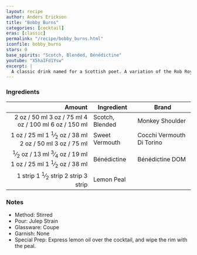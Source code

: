 ```yaml
---
layout: recipe
author: Anders Erickson
title: "Bobby Burns"
categories: [cocktail]
eras: [classic]
permalink: "/recipe/bobby_burns.html"
iconfile: bobby_burns
stars: 0
base_spirits: "Scotch, Blended, Bénédictine"
youtube: "X5haIFd1Ysw"
excerpt: |
  A classic drink named for a Scottish poet. A variation of the Rob Roy, the Bobby Burns is a classic cocktail named after the Scottish poet Robert Burns.
---
```


### Ingredients

|  Amount | Ingredient      | Brand                     |
| ------: | --------------- | ------------------------- |
|    <span class="onex active">2 oz  / 50 ml</span> <span class="onehalfx">3 oz  / 75 ml</span> <span class="twox">4 oz  / 100 ml</span> <span class="threex">6 oz  / 150 ml</span>| Scotch, Blended | Monkey Shoulder           |
|    <span class="onex active">1 oz  / 25 ml</span> <span class="onehalfx">1 <sup>1</sup>&frasl;<sub>2</sub> oz  / 38 ml</span> <span class="twox">2 oz  / 50 ml</span> <span class="threex">3 oz  / 75 ml</span>| Sweet Vermouth  | Cocchi Vermouth Di Torino |
|  <span class="onex active"> <sup>1</sup>&frasl;<sub>2</sub> oz  / 13 ml</span> <span class="onehalfx"> <sup>3</sup>&frasl;<sub>4</sub> oz  / 19 ml</span> <span class="twox">1 oz  / 25 ml</span> <span class="threex">1 <sup>1</sup>&frasl;<sub>2</sub> oz  / 38 ml</span>| Bénédictine     | Bénédictine DOM           |
| <span class="onex active">1 strip </span> <span class="onehalfx">1 <sup>1</sup>&frasl;<sub>2</sub> strip </span> <span class="twox">2 strip </span> <span class="threex">3 strip </span>| Lemon Peal      |

### Notes

- Method: Stirred
- Pour: Julep Strain
- Glassware: Coupe
- Garnish: None
- Special Prep: Express lemon oil over the cocktail, and wipe the rim with the peal.

    
<script type="application/ld+json">
{
  "@context": "https://schema.org",
  "@type": "Recipe",
  "author": "{{ page.author }}",
  "description": "{{ page.excerpt | strip_html | replace: '"', "'" }}",
  "image": "{% for ingredient in site.data[page.iconfile].images.ingredient limit: 1 %}{{ ingredient.url }}{% endfor %}",
  "recipeIngredient": [
    "   2 oz Scotch, Blended",
  "   1 oz Sweet Vermouth ",
  " 0.5 oz Bénédictine    ",
  "1 strip Lemon Peal     "],
  "name": "{{ page.title }}",
  "recipeInstructions": "
- Method: Stirred
- Pour: Julep Strain
- Glassware: Coupe
- Garnish: None
- Special Prep: Express lemon oil over the cocktail, and wipe the rim with the peal.
",
  "recipeYield": "1 cocktail"
}
</script>

    